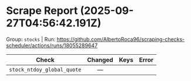 # Scrape Report (2025-09-27T04:56:42.191Z)

Group: `stocks`  |  Run: https://github.com/AlbertoRoca96/scraping-checks-scheduler/actions/runs/18055289647

| Check | Changed | Keys | Error |
|---|:---:|:--|:--|
| `stock_ntdoy_global_quote` | — |  |  |
